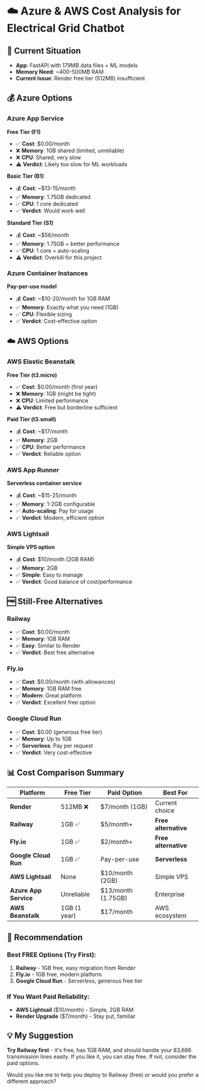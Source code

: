 # ☁️ Azure & AWS Cost Analysis for Electrical Grid Chatbot

## 🎯 Current Situation
- **App**: FastAPI with 179MB data files + ML models
- **Memory Need**: ~400-500MB RAM
- **Current Issue**: Render free tier (512MB) insufficient

## 💰 Azure Options

### Azure App Service
**Free Tier (F1)**
- ✅ **Cost**: $0.00/month  
- ❌ **Memory**: 1GB shared (limited, unreliable)
- ❌ **CPU**: Shared, very slow
- ⚠️ **Verdict**: Likely too slow for ML workloads

**Basic Tier (B1)**  
- 💰 **Cost**: ~$13-15/month
- ✅ **Memory**: 1.75GB dedicated
- ✅ **CPU**: 1 core dedicated
- ✅ **Verdict**: Would work well

**Standard Tier (S1)**
- 💰 **Cost**: ~$56/month
- ✅ **Memory**: 1.75GB + better performance
- ✅ **CPU**: 1 core + auto-scaling
- ⚠️ **Verdict**: Overkill for this project

### Azure Container Instances
**Pay-per-use model**
- 💰 **Cost**: ~$10-20/month for 1GB RAM
- ✅ **Memory**: Exactly what you need (1GB)
- ✅ **CPU**: Flexible sizing
- ✅ **Verdict**: Cost-effective option

## ☁️ AWS Options

### AWS Elastic Beanstalk
**Free Tier (t3.micro)**
- ✅ **Cost**: $0.00/month (first year)
- ❌ **Memory**: 1GB (might be tight)
- ❌ **CPU**: Limited performance
- ⚠️ **Verdict**: Free but borderline sufficient

**Paid Tier (t3.small)**
- 💰 **Cost**: ~$17/month
- ✅ **Memory**: 2GB
- ✅ **CPU**: Better performance
- ✅ **Verdict**: Reliable option

### AWS App Runner
**Serverless container service**
- 💰 **Cost**: ~$15-25/month
- ✅ **Memory**: 1-2GB configurable
- ✅ **Auto-scaling**: Pay for usage
- ✅ **Verdict**: Modern, efficient option

### AWS Lightsail
**Simple VPS option**
- 💰 **Cost**: $10/month (2GB RAM)
- ✅ **Memory**: 2GB
- ✅ **Simple**: Easy to manage
- ✅ **Verdict**: Good balance of cost/performance

## 🆓 Still-Free Alternatives

### Railway
- ✅ **Cost**: $0.00/month
- ✅ **Memory**: 1GB RAM
- ✅ **Easy**: Similar to Render
- ✅ **Verdict**: Best free alternative

### Fly.io
- ✅ **Cost**: $0.00/month (with allowances)
- ✅ **Memory**: 1GB RAM free
- ✅ **Modern**: Great platform
- ✅ **Verdict**: Excellent free option

### Google Cloud Run
- ✅ **Cost**: $0.00 (generous free tier)
- ✅ **Memory**: Up to 1GB
- ✅ **Serverless**: Pay per request
- ✅ **Verdict**: Very cost-effective

## 📊 Cost Comparison Summary

| Platform | Free Tier | Paid Option | Best For |
|----------|-----------|-------------|----------|
| **Render** | 512MB ❌ | $7/month (1GB) | Current choice |
| **Railway** | 1GB ✅ | $5/month+ | **Free alternative** |
| **Fly.io** | 1GB ✅ | $2/month+ | **Free alternative** |
| **Google Cloud Run** | 1GB ✅ | Pay-per-use | **Serverless** |
| **AWS Lightsail** | None | $10/month (2GB) | Simple VPS |
| **Azure App Service** | Unreliable | $13/month (1.75GB) | Enterprise |
| **AWS Beanstalk** | 1GB (1 year) | $17/month | AWS ecosystem |

## 🎯 **Recommendation**

### **Best FREE Options (Try First):**
1. **Railway** - 1GB free, easy migration from Render
2. **Fly.io** - 1GB free, modern platform  
3. **Google Cloud Run** - Serverless, generous free tier

### **If You Want Paid Reliability:**
- **AWS Lightsail** ($10/month) - Simple, 2GB RAM
- **Render Upgrade** ($7/month) - Stay put, familiar

## 💡 **My Suggestion**

**Try Railway first** - it's free, has 1GB RAM, and should handle your 83,686 transmission lines easily. If you like it, you can stay free. If not, consider the paid options.

Would you like me to help you deploy to Railway (free) or would you prefer a different approach?